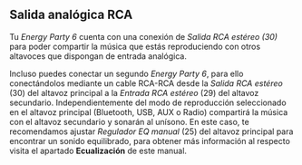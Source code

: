 ## Salida analógica RCA

Tu *Energy Party 6* cuenta con una conexión de *Salida RCA estéreo (30)* para poder compartir la música que estás reproduciendo con otros altavoces que dispongan de entrada analógica.

Incluso puedes conectar un segundo *Energy Party 6*, para ello conectándolos mediante un cable RCA-RCA desde la *Salida RCA estéreo* (30) del altavoz principal a la *Entrada RCA estéreo* (29) del altavoz secundario. Independientemente del modo de reproducción seleccionado en el altavoz principal (Bluetooth, USB,  AUX o Radio) compartirá la música con el altavoz secundario y sonarán al unísono. En este caso, te recomendamos ajustar *Regulador EQ manual* (25) del altavoz principal para encontrar un sonido equilibrado, para obtener más información al respecto visita el apartado **Ecualización** de este manual.
